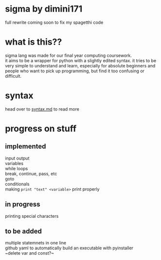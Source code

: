 # sigma by dimini171
full rewrite coming soon to fix my spagetthi code  

# what is this??
sigma lang was made for our final year computing coursework.   
it aims to be a wrapper for python with a slightly edited syntax. 
it tries to be very simple to understand and learn, especially for absolute beginners and people who want to pick up programming, but find it too confusing or difficult.  

# syntax
head over to [syntax.md](https://github.com/mysteriousellipsis/sigma-lang/blob/main/SYNTAX.md) to read more

# progress on stuff
## implemented
input output  
variables  
while loops  
break, continue, pass, etc  
goto  
conditionals  
making `print "text" <variable>` print properly


## in progress 
printing special characters  

## to be added
multiple statemnets in one line  
github yaml to automatically build an executable with pyinstaller   
~delete var and const?~   
